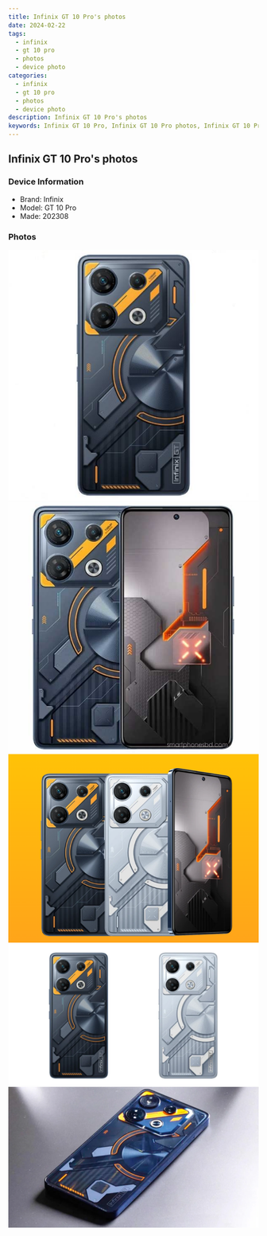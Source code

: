 ```yaml
---
title: Infinix GT 10 Pro's photos
date: 2024-02-22
tags: 
  - infinix
  - gt 10 pro
  - photos
  - device photo
categories: 
  - infinix
  - gt 10 pro
  - photos
  - device photo
description: Infinix GT 10 Pro's photos
keywords: Infinix GT 10 Pro, Infinix GT 10 Pro photos, Infinix GT 10 Pro device photo
---
```


## Infinix GT 10 Pro's photos

### Device Information

- Brand: Infinix
- Model: GT 10 Pro
- Made: 202308

### Photos

![/images/best-assets/devices/infinix/infinix-gt-10-pro/1.jpg](/images/best-assets/devices/infinix/infinix-gt-10-pro/1.jpg)
![/images/best-assets/devices/infinix/infinix-gt-10-pro/2.jpg](/images/best-assets/devices/infinix/infinix-gt-10-pro/2.jpg)
![/images/best-assets/devices/infinix/infinix-gt-10-pro/3.jpg](/images/best-assets/devices/infinix/infinix-gt-10-pro/3.jpg)
![/images/best-assets/devices/infinix/infinix-gt-10-pro/4.jpg](/images/best-assets/devices/infinix/infinix-gt-10-pro/4.jpg)
![/images/best-assets/devices/infinix/infinix-gt-10-pro/5.jpg](/images/best-assets/devices/infinix/infinix-gt-10-pro/5.jpg)
